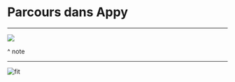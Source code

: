 # Parcours dans Appy

---

![](../img/Présentation/Parcours_campagne.png)

^ note

---

![fit](../img/Présentation/Parcours_ville.png)